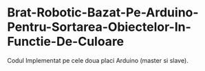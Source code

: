 # Brat-Robotic-Bazat-Pe-Arduino-Pentru-Sortarea-Obiectelor-In-Functie-De-Culoare
Codul Implementat pe cele doua placi Arduino (master si slave).
